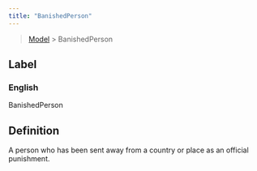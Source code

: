 ```yaml
---
title: "BanishedPerson"
---
```


> [Model](./../) > BanishedPerson

## Label

### English
BanishedPerson


## Definition
A person who has been sent away from a country or place as an official punishment. 


    
